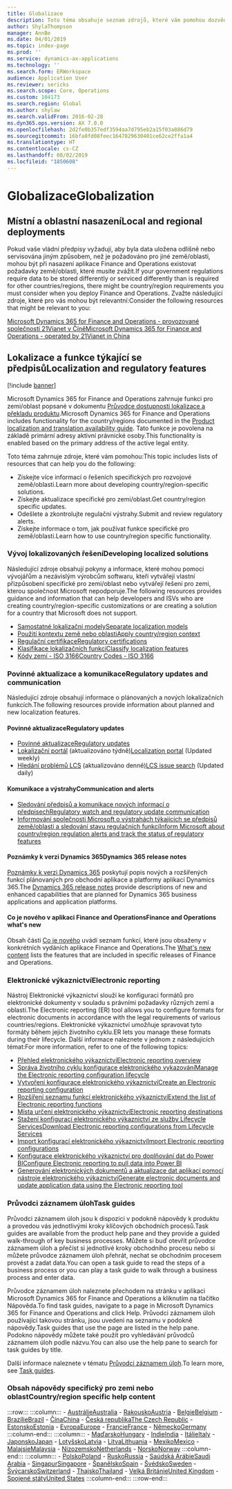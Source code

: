 ```yaml
---
title: Globalizace
description: Toto téma obsahuje seznam zdrojů, které vám pomohou dozvědět se více o funkci a nabídkách specifických pro zemi/oblast.
author: ShylaThompson
manager: AnnBe
ms.date: 04/01/2019
ms.topic: index-page
ms.prod: ''
ms.service: dynamics-ax-applications
ms.technology: ''
ms.search.form: ERWorkspace
audience: Application User
ms.reviewer: sericks
ms.search.scope: Core, Operations
ms.custom: 104173
ms.search.region: Global
ms.author: shylaw
ms.search.validFrom: 2016-02-28
ms.dyn365.ops.version: AX 7.0.0
ms.openlocfilehash: 2d2fe0b357edf3594aa7d795eb2a15f03a886d79
ms.sourcegitcommit: 16bfa0fd08feec1647829630401ce62ce2ffa1a4
ms.translationtype: HT
ms.contentlocale: cs-CZ
ms.lasthandoff: 08/02/2019
ms.locfileid: "1850608"
---
```

# <a name="globalization"></a><span data-ttu-id="02e7e-103">Globalizace</span><span class="sxs-lookup"><span data-stu-id="02e7e-103">Globalization</span></span>

## <a name="local-and-regional-deployments"></a><span data-ttu-id="02e7e-104">Místní a oblastní nasazení</span><span class="sxs-lookup"><span data-stu-id="02e7e-104">Local and regional deployments</span></span>
<span data-ttu-id="02e7e-105">Pokud vaše vládní předpisy vyžadují, aby byla data uložena odlišně nebo servisována jiným způsobem, než je požadováno pro jiné země/oblasti, mohou být při nasazení aplikace Finance and Operations existovat požadavky země/oblasti, které musíte zvážit.</span><span class="sxs-lookup"><span data-stu-id="02e7e-105">If your government regulations require data to be stored differently or serviced differently than is required for other countries/regions, there might be country/region requirements you must consider when you deploy Finance and Operations.</span></span> <span data-ttu-id="02e7e-106">Zvažte následující zdroje, které pro vás mohou být relevantní:</span><span class="sxs-lookup"><span data-stu-id="02e7e-106">Consider the following resources that might be relevant to you:</span></span>

[<span data-ttu-id="02e7e-107">Microsoft Dynamics 365 for Finance and Operations - provozované společností 21Vianet v Číně</span><span class="sxs-lookup"><span data-stu-id="02e7e-107">Microsoft Dynamics 365 for Finance and Operations - operated by 21Vianet in China</span></span>](https://docs.microsoft.com/dynamics365/unified-operations/dev-itpro/deployment/china-local-deployment)

## <a name="localization-and-regulatory-features"></a><span data-ttu-id="02e7e-108">Lokalizace a funkce týkající se předpisů</span><span class="sxs-lookup"><span data-stu-id="02e7e-108">Localization and regulatory features</span></span>

[!include [banner](../includes/banner.md)]

<span data-ttu-id="02e7e-109">Microsoft Dynamics 365 for Finance and Operations zahrnuje funkci pro zemi/oblast popsané v dokumentu [Průvodce dostupnosti lokalizace a překladu produktu](https://aka.ms/dynamics_365_international_availability_deck).</span><span class="sxs-lookup"><span data-stu-id="02e7e-109">Microsoft Dynamics 365 for Finance and Operations includes functionality for the country/regions documented in the [Product localization and translation availability guide](https://aka.ms/dynamics_365_international_availability_deck).</span></span> <span data-ttu-id="02e7e-110">Tato funkce je povolena na základě primární adresy aktivní právnické osoby.</span><span class="sxs-lookup"><span data-stu-id="02e7e-110">This functionality is enabled based on the primary address of the active legal entity.</span></span> 

<span data-ttu-id="02e7e-111">Toto téma zahrnuje zdroje, které vám pomohou:</span><span class="sxs-lookup"><span data-stu-id="02e7e-111">This topic includes lists of resources that can help you do the following:</span></span> 
- <span data-ttu-id="02e7e-112">Získejte více informací o řešeních specifických pro rozvojové země/oblasti.</span><span class="sxs-lookup"><span data-stu-id="02e7e-112">Learn more about developing country/region-specific solutions.</span></span>
- <span data-ttu-id="02e7e-113">Získejte aktualizace specifické pro zemi/oblast.</span><span class="sxs-lookup"><span data-stu-id="02e7e-113">Get country/region specific updates.</span></span>
- <span data-ttu-id="02e7e-114">Odešlete a zkontrolujte regulační výstrahy.</span><span class="sxs-lookup"><span data-stu-id="02e7e-114">Submit and review regulatory alerts.</span></span>
- <span data-ttu-id="02e7e-115">Získejte informace o tom, jak používat funkce specifické pro země/oblasti.</span><span class="sxs-lookup"><span data-stu-id="02e7e-115">Learn how to use country/region specific functionality.</span></span>

### <a name="developing-localized-solutions"></a><span data-ttu-id="02e7e-116">Vývoj lokalizovaných řešení</span><span class="sxs-lookup"><span data-stu-id="02e7e-116">Developing localized solutions</span></span>
<span data-ttu-id="02e7e-117">Následující zdroje obsahují pokyny a informace, které mohou pomoci vývojářům a nezávislým výrobcům softwaru, kteří vytvářejí vlastní přizpůsobení specifické pro zemi/oblast nebo vytvářejí řešení pro zemi, kterou společnost Microsoft nepodporuje.</span><span class="sxs-lookup"><span data-stu-id="02e7e-117">The following resources provides guidance and information that can help developers and ISVs who are creating country/region-specific customizations or are creating a solution for a country that Microsoft does not support.</span></span>
-   [<span data-ttu-id="02e7e-118">Samostatné lokalizační modely</span><span class="sxs-lookup"><span data-stu-id="02e7e-118">Separate localization models</span></span>](separate-localization-models.md)
-   [<span data-ttu-id="02e7e-119">Použití kontextu země nebo oblasti</span><span class="sxs-lookup"><span data-stu-id="02e7e-119">Apply country/region context</span></span>](apply-country-context.md)
-   [<span data-ttu-id="02e7e-120">Regulační certifikace</span><span class="sxs-lookup"><span data-stu-id="02e7e-120">Regulatory certifications</span></span>](regulatory-certifications.md)
-   [<span data-ttu-id="02e7e-121">Klasifikace lokalizačních funkcí</span><span class="sxs-lookup"><span data-stu-id="02e7e-121">Classify localization features</span></span>](classify-localization-features.md)
-   [<span data-ttu-id="02e7e-122">Kódy zemí - ISO 3166</span><span class="sxs-lookup"><span data-stu-id="02e7e-122">Country Codes - ISO 3166</span></span>](https://www.iso.org/iso-3166-country-codes.html)

### <a name="regulatory-updates-and-communication"></a><span data-ttu-id="02e7e-123">Povinné aktualizace a komunikace</span><span class="sxs-lookup"><span data-stu-id="02e7e-123">Regulatory updates and communication</span></span>
<span data-ttu-id="02e7e-124">Následující zdroje obsahují informace o plánovaných a nových lokalizačních funkcích.</span><span class="sxs-lookup"><span data-stu-id="02e7e-124">The following resources provide information about planned and new localization features.</span></span> 

#### <a name="regulatory-updates"></a><span data-ttu-id="02e7e-125">Povinné aktualizace</span><span class="sxs-lookup"><span data-stu-id="02e7e-125">Regulatory updates</span></span>
-   [<span data-ttu-id="02e7e-126">Povinné aktualizace</span><span class="sxs-lookup"><span data-stu-id="02e7e-126">Regulatory updates</span></span>](../../financials/localizations/regulatory-updates.md)
-   <span data-ttu-id="02e7e-127">[Lokalizační portál](https://mbs.microsoft.com/customersource/northamerica/ax/support/support-news/GFMLocalizationPortalMC) (aktualizováno týdně)</span><span class="sxs-lookup"><span data-stu-id="02e7e-127">[Localization portal](https://mbs.microsoft.com/customersource/northamerica/ax/support/support-news/GFMLocalizationPortalMC) (Updated weekly)</span></span>
-   <span data-ttu-id="02e7e-128">[Hledání problémů LCS](../lifecycle-services/issue-search-lcs.md) (aktualizováno denně)</span><span class="sxs-lookup"><span data-stu-id="02e7e-128">[LCS issue search](../lifecycle-services/issue-search-lcs.md) (Updated daily)</span></span>

#### <a name="communication-and-alerts"></a><span data-ttu-id="02e7e-129">Komunikace a výstrahy</span><span class="sxs-lookup"><span data-stu-id="02e7e-129">Communication and alerts</span></span>
-   [<span data-ttu-id="02e7e-130">Sledování předpisů a komunikace nových informací o předpisech</span><span class="sxs-lookup"><span data-stu-id="02e7e-130">Regulatory watch and regulatory update communication</span></span>](regulatory-watch-communication.md)
-   [<span data-ttu-id="02e7e-131">Informování společnosti Microsoft o výstrahách týkajících se předpisů země/oblasti a sledování stavu regulačních funkcí</span><span class="sxs-lookup"><span data-stu-id="02e7e-131">Inform Microsoft about country/region regulation alerts and track the status of regulatory features</span></span>](submit-localization-alerts.md)

#### <a name="dynamics-365-release-notes"></a><span data-ttu-id="02e7e-132">Poznámky k verzi Dynamics 365</span><span class="sxs-lookup"><span data-stu-id="02e7e-132">Dynamics 365 release notes</span></span>
<span data-ttu-id="02e7e-133">[Poznámky k verzi Dynamics 365](https://docs.microsoft.com/business-applications-release-notes/) poskytují popis nových a rozšířených funkcí plánovaných pro obchodní aplikace a platformy aplikací Dynamics 365.</span><span class="sxs-lookup"><span data-stu-id="02e7e-133">The [Dynamics 365 release notes](https://docs.microsoft.com/business-applications-release-notes/) provide descriptions of new and enhanced capabilities that are planned for Dynamics 365 business applications and application platforms.</span></span> 

#### <a name="finance-and-operations-whats-new"></a><span data-ttu-id="02e7e-134">Co je nového v aplikaci Finance and Operations</span><span class="sxs-lookup"><span data-stu-id="02e7e-134">Finance and Operations what's new</span></span>
<span data-ttu-id="02e7e-135">Obsah části [Co je nového](../../fin-and-ops/get-started/whats-new-changed.md) uvádí seznam funkcí, které jsou obsaženy v konkrétních vydáních aplikace Finance and Operations.</span><span class="sxs-lookup"><span data-stu-id="02e7e-135">The [What's new content](../../fin-and-ops/get-started/whats-new-changed.md) lists the features that are included in specific releases of Finance and Operations.</span></span>

### <a name="electronic-reporting"></a><span data-ttu-id="02e7e-136">Elektronické výkaznictví</span><span class="sxs-lookup"><span data-stu-id="02e7e-136">Electronic reporting</span></span>
<span data-ttu-id="02e7e-137">Nástroj Elektronické výkaznictví slouží ke konfiguraci formátů pro elektronické dokumenty v souladu s právními požadavky různých zemí a oblastí.</span><span class="sxs-lookup"><span data-stu-id="02e7e-137">The Electronic reporting (ER) tool allows you to configure formats for electronic documents in accordance with the legal requirements of various countries/regions.</span></span> <span data-ttu-id="02e7e-138">Elektronické výkaznictví umožňuje spravovat tyto formáty během jejich životního cyklu.</span><span class="sxs-lookup"><span data-stu-id="02e7e-138">ER lets you manage these formats during their lifecycle.</span></span> <span data-ttu-id="02e7e-139">Další informace naleznete v jednom z následujících témat:</span><span class="sxs-lookup"><span data-stu-id="02e7e-139">For more information, refer to one of the following topics:</span></span>
-   [<span data-ttu-id="02e7e-140">Přehled elektronického výkaznictví</span><span class="sxs-lookup"><span data-stu-id="02e7e-140">Electronic reporting overview</span></span>](../analytics/general-electronic-reporting.md)
-   [<span data-ttu-id="02e7e-141">Správa životního cyklu konfigurace elektronického vykazování</span><span class="sxs-lookup"><span data-stu-id="02e7e-141">Manage the Electronic reporting configuration lifecycle</span></span>](../analytics/general-electronic-reporting-manage-configuration-lifecycle.md)
-   [<span data-ttu-id="02e7e-142">Vytvoření konfigurace elektronického výkaznictví</span><span class="sxs-lookup"><span data-stu-id="02e7e-142">Create an Electronic reporting configuration</span></span>](../analytics/electronic-reporting-configuration.md)
-   [<span data-ttu-id="02e7e-143">Rozšíření seznamu funkcí elektronického výkaznictví</span><span class="sxs-lookup"><span data-stu-id="02e7e-143">Extend the list of Electronic reporting functions</span></span>](../analytics/general-electronic-reporting-formulas-list-extension.md)
-   [<span data-ttu-id="02e7e-144">Místa určení elektronického výkaznictví</span><span class="sxs-lookup"><span data-stu-id="02e7e-144">Electronic reporting destinations</span></span>](../analytics/electronic-reporting-destinations.md)
-   [<span data-ttu-id="02e7e-145">Stažení konfigurací elektronického výkaznictví ze služby Lifecycle Services</span><span class="sxs-lookup"><span data-stu-id="02e7e-145">Download Electronic reporting configurations from Lifecycle Services</span></span>](../analytics/download-electronic-reporting-configuration-lcs.md)
-   [<span data-ttu-id="02e7e-146">Import konfigurací elektronického výkaznictví</span><span class="sxs-lookup"><span data-stu-id="02e7e-146">Import Electronic reporting configurations</span></span>](../analytics/electronic-reporting-import-ger-configurations.md)
-   [<span data-ttu-id="02e7e-147">Konfigurace elektronického výkaznictví pro doplňování dat do Power BI</span><span class="sxs-lookup"><span data-stu-id="02e7e-147">Configure Electronic reporting to pull data into Power BI</span></span>](../analytics/general-electronic-reporting-report-configuration-get-data-powerbi.md)
-   [<span data-ttu-id="02e7e-148">Generování elektronických dokumentů a aktualizace dat aplikací pomocí nástroje elektronického výkaznictví</span><span class="sxs-lookup"><span data-stu-id="02e7e-148">Generate electronic documents and update application data using the Electronic reporting tool</span></span>](../analytics/generate-electronic-documents-update-application-data.md)

### <a name="task-guides"></a><span data-ttu-id="02e7e-149">Průvodci záznamem úloh</span><span class="sxs-lookup"><span data-stu-id="02e7e-149">Task guides</span></span>
<span data-ttu-id="02e7e-150">Průvodci záznamem úloh jsou k dispozici v podokně nápovědy k produktu a provedou vás jednotlivými kroky klíčových obchodních procesů.</span><span class="sxs-lookup"><span data-stu-id="02e7e-150">Task guides are available from the product help pane and they provide a guided walk-through of key business processes.</span></span> <span data-ttu-id="02e7e-151">Můžete si buď otevřít průvodce záznamem úloh a přečíst si jednotlivé kroky obchodního procesu nebo si můžete průvodce záznamem úloh přehrát, nechat se obchodním procesem provést a zadat data.</span><span class="sxs-lookup"><span data-stu-id="02e7e-151">You can open a task guide to read the steps of a business process or you can play a task guide to walk through a business process and enter data.</span></span>

<span data-ttu-id="02e7e-152">Průvodce záznamem úloh naleznete přechodem na stránku v aplikaci Microsoft Dynamics 365 for Finance and Operations a kliknutím na tlačítko Nápověda.</span><span class="sxs-lookup"><span data-stu-id="02e7e-152">To find task guides, navigate to a page in Microsoft Dynamics 365 for Finance and Operations and click Help.</span></span> <span data-ttu-id="02e7e-153">Průvodci záznamem úloh používající takovou stránku, jsou uvedeni na seznamu v podokně nápovědy.</span><span class="sxs-lookup"><span data-stu-id="02e7e-153">Task guides that use the page are listed in the help pane.</span></span> <span data-ttu-id="02e7e-154">Podokno nápovědy můžete také použít pro vyhledávání průvodců záznamem úloh podle názvu.</span><span class="sxs-lookup"><span data-stu-id="02e7e-154">You can also use the help pane to search for task guides by title.</span></span>

<span data-ttu-id="02e7e-155">Další informace naleznete v tématu [Průvodci záznamem úloh](../../fin-and-ops/get-started/help-overview.md#task-guides).</span><span class="sxs-lookup"><span data-stu-id="02e7e-155">To learn more, see [Task guides](../../fin-and-ops/get-started/help-overview.md#task-guides).</span></span>


### <a name="countryregion-specific-help-content"></a><span data-ttu-id="02e7e-156">Obsah nápovědy specifický pro zemi nebo oblast</span><span class="sxs-lookup"><span data-stu-id="02e7e-156">Country/region specific help content</span></span>
:::row:::
    :::column:::
        - [<span data-ttu-id="02e7e-157">Austrálie</span><span class="sxs-lookup"><span data-stu-id="02e7e-157">Australia</span></span>](../../financials/localizations/australia.md)
        - [<span data-ttu-id="02e7e-158">Rakousko</span><span class="sxs-lookup"><span data-stu-id="02e7e-158">Austria</span></span>](../../financials/localizations/austria.md)
        - [<span data-ttu-id="02e7e-159">Belgie</span><span class="sxs-lookup"><span data-stu-id="02e7e-159">Belgium</span></span>](../../financials/localizations/belgium.md)
        - [<span data-ttu-id="02e7e-160">Brazílie</span><span class="sxs-lookup"><span data-stu-id="02e7e-160">Brazil</span></span>](../../financials/localizations/brazil.md)
        - [<span data-ttu-id="02e7e-161">Čína</span><span class="sxs-lookup"><span data-stu-id="02e7e-161">China</span></span>](../../financials/localizations/china.md)
        - [<span data-ttu-id="02e7e-162">Česká republika</span><span class="sxs-lookup"><span data-stu-id="02e7e-162">The Czech Republic</span></span>](../../financials/localizations/czech-republic.md)
        - [<span data-ttu-id="02e7e-163">Estonsko</span><span class="sxs-lookup"><span data-stu-id="02e7e-163">Estonia</span></span>](../../financials/localizations/estonia.md)
        - [<span data-ttu-id="02e7e-164">Evropa</span><span class="sxs-lookup"><span data-stu-id="02e7e-164">Europe</span></span>](../../financials/localizations/europe.md)
        - [<span data-ttu-id="02e7e-165">Francie</span><span class="sxs-lookup"><span data-stu-id="02e7e-165">France</span></span>](../../financials/localizations/france.md)
        - [<span data-ttu-id="02e7e-166">Německo</span><span class="sxs-lookup"><span data-stu-id="02e7e-166">Germany</span></span>](../../financials/localizations/germany.md)
    :::column-end:::
    :::column:::
        - [<span data-ttu-id="02e7e-167">Maďarsko</span><span class="sxs-lookup"><span data-stu-id="02e7e-167">Hungary</span></span>](../../financials/localizations/hungary.md)
        - [<span data-ttu-id="02e7e-168">Indie</span><span class="sxs-lookup"><span data-stu-id="02e7e-168">India</span></span>](../../financials/localizations/india.md)
        - [<span data-ttu-id="02e7e-169">Itálie</span><span class="sxs-lookup"><span data-stu-id="02e7e-169">Italy</span></span>](../../financials/localizations/italy.md)
        - [<span data-ttu-id="02e7e-170">Japonsko</span><span class="sxs-lookup"><span data-stu-id="02e7e-170">Japan</span></span>](../../financials/localizations/japan.md)
        - [<span data-ttu-id="02e7e-171">Lotyšsko</span><span class="sxs-lookup"><span data-stu-id="02e7e-171">Latvia</span></span>](../../financials/localizations/latvia.md)
        - [<span data-ttu-id="02e7e-172">Litva</span><span class="sxs-lookup"><span data-stu-id="02e7e-172">Lithuania</span></span>](../../financials/localizations/lithuania.md)
        - [<span data-ttu-id="02e7e-173">Mexiko</span><span class="sxs-lookup"><span data-stu-id="02e7e-173">Mexico</span></span>](../../financials/localizations/mexico.md)
        - [<span data-ttu-id="02e7e-174">Malajsie</span><span class="sxs-lookup"><span data-stu-id="02e7e-174">Malaysia</span></span>](../../financials/localizations/malaysia.md)
        - [<span data-ttu-id="02e7e-175">Nizozemsko</span><span class="sxs-lookup"><span data-stu-id="02e7e-175">Netherlands</span></span>](../../financials/localizations/netherlands.md)
        - [<span data-ttu-id="02e7e-176">Norsko</span><span class="sxs-lookup"><span data-stu-id="02e7e-176">Norway</span></span>](../../financials/localizations/norway.md)
    :::column-end:::
    :::column:::
        - [<span data-ttu-id="02e7e-177">Polsko</span><span class="sxs-lookup"><span data-stu-id="02e7e-177">Poland</span></span>](../../financials/localizations/poland.md)
        - [<span data-ttu-id="02e7e-178">Rusko</span><span class="sxs-lookup"><span data-stu-id="02e7e-178">Russia</span></span>](../../financials/localizations/russia.md)
        - [<span data-ttu-id="02e7e-179">Saúdská Arábie</span><span class="sxs-lookup"><span data-stu-id="02e7e-179">Saudi Arabia</span></span>](../../financials/localizations/saudi-arabia.md)
        - [<span data-ttu-id="02e7e-180">Singapur</span><span class="sxs-lookup"><span data-stu-id="02e7e-180">Singapore</span></span>](../../financials/localizations/singapore.md)
        - [<span data-ttu-id="02e7e-181">Španělsko</span><span class="sxs-lookup"><span data-stu-id="02e7e-181">Spain</span></span>](../../financials/localizations/spain.md)
        - [<span data-ttu-id="02e7e-182">Švédsko</span><span class="sxs-lookup"><span data-stu-id="02e7e-182">Sweden</span></span>](../../financials/localizations/sweden.md)
        - [<span data-ttu-id="02e7e-183">Švýcarsko</span><span class="sxs-lookup"><span data-stu-id="02e7e-183">Switzerland</span></span>](../../financials/localizations/switzerland.md)
        - [<span data-ttu-id="02e7e-184">Thajsko</span><span class="sxs-lookup"><span data-stu-id="02e7e-184">Thailand</span></span>](../../financials/localizations/thailand.md)
        - [<span data-ttu-id="02e7e-185">Velká Británie</span><span class="sxs-lookup"><span data-stu-id="02e7e-185">United Kingdom</span></span>](../../financials/localizations/united-kingdom.md)
        - [<span data-ttu-id="02e7e-186">Spojené státy</span><span class="sxs-lookup"><span data-stu-id="02e7e-186">United States</span></span>](../../financials/localizations/united-states.md)
    :::column-end:::
:::row-end:::






